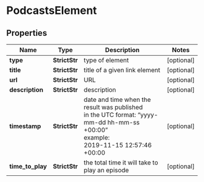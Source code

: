 # PodcastsElement


## Properties

| Name | Type | Description | Notes |
|------------ | ------------- | ------------- | -------------|
**type** | **StrictStr** | type of element |[optional]|
**title** | **StrictStr** | title of a given link element |[optional]|
**url** | **StrictStr** | URL |[optional]|
**description** | **StrictStr** | description |[optional]|
**timestamp** | **StrictStr** | date and time when the result was published<br>in the UTC format: “yyyy-mm-dd hh-mm-ss +00:00”<br>example:<br>2019-11-15 12:57:46 +00:00 |[optional]|
**time_to_play** | **StrictStr** | the total time it will take to play an episode |[optional]|